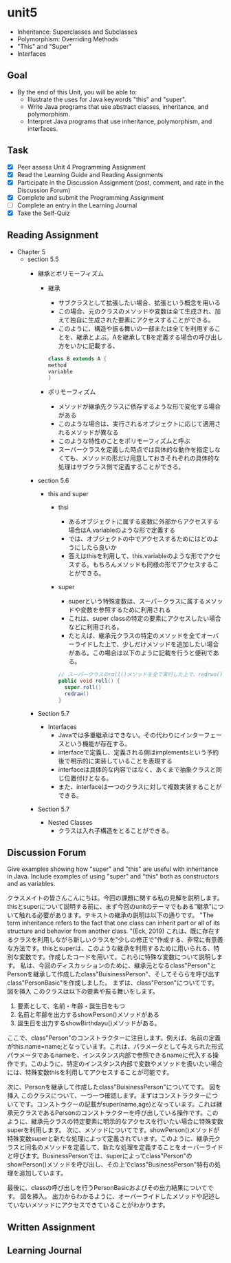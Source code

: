 # unit5

- Inheritance: Superclasses and Subclasses
- Polymorphism: Overriding Methods
- "This" and "Super"
- Interfaces

## Goal

- By the end of this Unit, you will be able to:
  - Illustrate the uses for Java keywords "this" and "super".
  - Write Java programs that use abstract classes, inheritance, and polymorphism.
  - Interpret Java programs that use inheritance, polymorphism, and interfaces.

## Task

- [x] Peer assess Unit 4 Programming Assignment
- [x] Read the Learning Guide and Reading Assignments
- [x] Participate in the Discussion Assignment (post, comment, and rate in the Discussion Forum)
- [x] Complete and submit the Programming Assignment
- [ ] Complete an entry in the Learning Journal
- [x] Take the Self-Quiz

## Reading Assignment

- Chapter 5
  - section 5.5
    - 継承とポリモーフィズム
      - 継承
        - サブクラスとして拡張したい場合、拡張という概念を用いる
        - この場合、元のクラスのメソッドや変数は全て生成され、加えて独自に生成された要素にアクセスすることができる。
        - このように、構造や振る舞いの一部または全てを利用することを、継承とよぶ。Aを継承してBを定義する場合の呼び出し方をいかに記載する、

        ```java
        class B extends A {
        method
        variable
        }

        ```

      - ポリモーフィズム
        - メソッドが継承先クラスに依存するような形で変化する場合がある
        - このような場合は、実行されるオブジェクトに応じて適用されるメソッドが異なる
        - このような特性のことをポリモーフィズムと呼ぶ
        - スーパークラスを定義した時点では具体的な動作を指定しなくても、メソッドの形だけ用意しておきそれぞれの具体的な処理はサブクラス側で定義することができる。
    - section 5.6
      - this and super
        - thsi
          - あるオブジェクトに属する変数に外部からアクセスする場合はA.variableのような形で定義する
          - では、オブジェクトの中でアクセスするためにはどのようにしたら良いか
          - 答えはthisを利用して、this.variableのような形でアクセスする。もちろんメソッドも同様の形でアクセスすることができる。
        - super
          - superという特殊変数は、スーパークラスに属するメソッドや変数を参照するために利用される
          - これは、super classの特定の要素にアクセスしたい場合などに利用される。
          - たとえば、継承元クラスの特定のメソッドを全てオーバーライドした上で、少しだけメソッドを追加したい場合がある。この場合は以下のように記載を行うと便利である。

          ```java
          // スーパークラスのroll()メソッドを全て実行した上で、redrwo()というメソッドを実行する形を定義することができる。
          public void roll() {
            super.roll()
            redraw()
          }
          ```

    - Section 5.7
      - Interfaces
        - Javaでは多重継承はできない。その代わりにインターフェースという機能が存在する。
        - interfaceで定義し、定義される側はimplementsという予約後で明示的に実装していることを表現する
        - interfaceは具体的な内容ではなく、あくまで抽象クラスと同じ位置付けとなる。
        - また、interfaceは一つのクラスに対して複数実装することができる。
    - Section 5.7
      - Nested Classes
        - クラスは入れ子構造をとることができる。

## Discussion Forum

Give examples showing how "super" and "this" are useful with inheritance in Java. Include examples of using "super" and "this" both as constructors and as variables.

クラスメイトの皆さんこんにちは。今回の課題に関する私の見解を説明します。
thisとsuperについて説明する前に、まず今回のunitのテーマでもある”継承"について触れる必要があります。テキストの継承の説明は以下の通りです。
"The term inheritance refers to the fact that one class can inherit part or all of its structure and behavior from another class. "(Eck, 2019)
これは、既に存在するクラスを利用しながら新しいクラスを"少しの修正で"作成する、非常に有意義な方法です。thisとsuperは、このような継承を利用するために用いられる、特別な変数です。作成したコードを用いて。これらに特殊な変数について説明します。
私は、今回のディスカッションのために、継承元となるclass"Person"とPersonを継承して作成したclass"BuisinessPerson"、そしてそららを呼び出すclass"PersonBasic"を作成しました。
まずは、class"Person"についてです。
図を挿入
このクラスは以下の要素や振る舞いをします。

1. 要素として、名前・年齢・誕生日をもつ
2. 名前と年齢を出力するshowPerson()メソッドがある
3. 誕生日を出力するshowBirthdayu()メソッドがある。

ここで、class"Person"のコンストラクターに注目します。例えば、名前の定義がthis.name=name;となっています。これは、パラメータとして与えられた形式パラメータであるnameを、インスタンス内部で参照できるnameに代入する操作です。このように、特定のインスタンス内部で変数やメソッドを扱いたい場合には、特殊変数thisを利用してアクセスすることが可能です。

次に、Personを継承して作成したclass"BuisinessPerson"についてです。
図を挿入
このクラスについて、一つ一つ確認します。まずはコンストラクターについてです。コンストラクーの記載がsuper(name,age)となっています。これは継承元クラスであるPersonのコンストラクターを呼び出している操作です。このように、継承元クラスの特定要素に明示的なアクセスを行いたい場合に特殊変数superを利用します。
次に、メソッドについてです。showPerson()メソッドが特殊変数superと新たな処理によって定義されています。このように、継承元クラスと同名のメソッドを定義して、新たな処理を定義することをオーバーライドと呼びます。BusinessPersonでは、superによってclass"Person"のshowPerson()メソッドを呼び出し、その上でclass"BusinessPerson"特有の処理を追加しています。

最後に、classの呼び出しを行うPersonBasicおよびその出力結果についてです。
図を挿入。
出力からわかるように、オーバーライドしたメソッドや記述していないメソッドにアクセスできていることがわかります。

## Written Assignment

## Learning Journal
